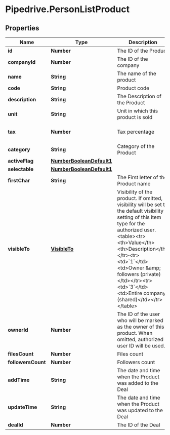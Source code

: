 # Pipedrive.PersonListProduct

## Properties

Name | Type | Description | Notes
------------ | ------------- | ------------- | -------------
**id** | **Number** | The ID of the Product | [optional] 
**companyId** | **Number** | The ID of the company | [optional] 
**name** | **String** | The name of the product | [optional] 
**code** | **String** | Product code | [optional] 
**description** | **String** | The Description of the Product | [optional] 
**unit** | **String** | Unit in which this product is sold | [optional] 
**tax** | **Number** | Tax percentage | [optional] [default to 0]
**category** | **String** | Category of the Product | [optional] 
**activeFlag** | [**NumberBooleanDefault1**](NumberBooleanDefault1.md) |  | [optional] 
**selectable** | [**NumberBooleanDefault1**](NumberBooleanDefault1.md) |  | [optional] 
**firstChar** | **String** | The First letter of the Product name | [optional] 
**visibleTo** | [**VisibleTo**](VisibleTo.md) | Visibility of the product. If omitted, visibility will be set to the default visibility setting of this item type for the authorized user.&lt;table&gt;&lt;tr&gt;&lt;th&gt;Value&lt;/th&gt;&lt;th&gt;Description&lt;/th&gt;&lt;/tr&gt;&lt;tr&gt;&lt;td&gt;&#x60;1&#x60;&lt;/td&gt;&lt;td&gt;Owner &amp;amp; followers (private)&lt;/td&gt;&lt;/tr&gt;&lt;tr&gt;&lt;td&gt;&#x60;3&#x60;&lt;/td&gt;&lt;td&gt;Entire company (shared)&lt;/td&gt;&lt;/tr&gt;&lt;/table&gt; | [optional] 
**ownerId** | **Number** | The ID of the user who will be marked as the owner of this product. When omitted, authorized user ID will be used. | [optional] 
**filesCount** | **Number** | Files count | [optional] 
**followersCount** | **Number** | Followers count | [optional] 
**addTime** | **String** | The date and time when the Product was added to the Deal | [optional] 
**updateTime** | **String** | The date and time when the Product was updated to the Deal | [optional] 
**dealId** | **Number** | The ID of the Deal | [optional] 


